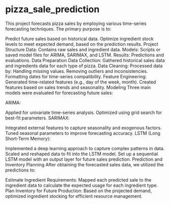 # pizza_sale_prediction

This project forecasts pizza sales by employing various time-series forecasting techniques. The primary purpose is to:

Predict future sales based on historical data.
Optimize ingredient stock levels to meet expected demand, based on the prediction results.
Project Structure
Data: Contains raw sales and ingredient data.
Models: Scripts or saved model files for ARIMA, SARIMAX, and LSTM.
Results: Predictions and evaluations.
Data Preparation
Data Collection: Gathered historical sales data and ingredients data for each type of pizza.
Data Cleaning: Processed data by:
Handling missing values.
Removing outliers and inconsistencies.
Formatting dates for time-series compatibility.
Feature Engineering:
Generated time-related features (e.g., day of the week, month).
Created features based on sales trends and seasonality.
Modeling
Three main models were evaluated for forecasting future sales:

ARIMA:

Applied for univariate time-series analysis.
Optimized using grid search for best-fit parameters.
SARIMAX:

Integrated external features to capture seasonality and exogenous factors.
Tuned seasonal parameters to improve forecasting accuracy.
LSTM (Long Short-Term Memory):

Implemented a deep learning approach to capture complex patterns in data.
Scaled and reshaped data to fit into the LSTM model.
Set up a sequential LSTM model with an output layer for future sales prediction.
Prediction and Inventory Planning
After obtaining the forecasted sales data, we utilized the predictions to:

Estimate Ingredient Requirements:
Mapped each predicted sale to the ingredient data to calculate the expected usage for each ingredient type.
Plan Inventory for Future Production:
Based on the projected demand, optimized ingredient stocking for efficient resource management.
